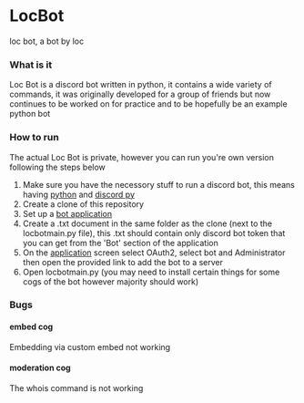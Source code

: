 # LocBot
loc bot, a bot by loc

### What is it
Loc Bot is a discord bot written in python, it contains a wide variety of commands, it was originally developed for a group of friends but now continues to be worked on for practice and to be hopefully be an example python bot

### How to run
The actual Loc Bot is private, however you can run you're own version following the steps below
1. Make sure you have the necessory stuff to run a discord bot, this means having [python](https://www.python.org/) and [discord py](https://discordpy.readthedocs.io/en/latest/intro.html)
2. Create a clone of this repository
3. Set up a [bot application](https://discord.com/developers/applications)
4. Create a .txt document in the same folder as the clone (next to the locbotmain.py file), this .txt should contain only discord bot token that you can get from the 'Bot' section of the application
5. On the [application](https://discord.com/developers/applications) screen select OAuth2, select bot and Administrator then open the provided link to add the bot to a server
6. Open locbotmain.py (you may need to install certain things for some cogs of the bot however majority should work)


### Bugs
#### embed cog
Embedding via custom embed not working
#### moderation cog
The whois command is not working
